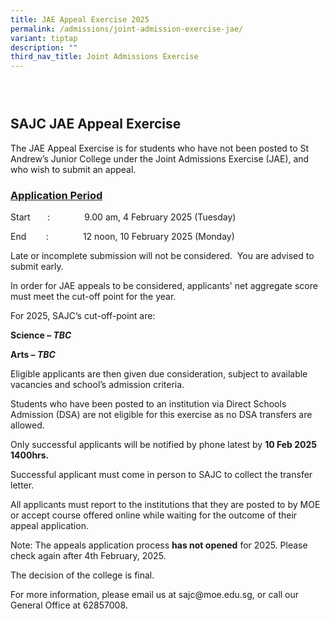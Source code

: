 ```yaml
---
title: JAE Appeal Exercise 2025
permalink: /admissions/joint-admission-exercise-jae/
variant: tiptap
description: ""
third_nav_title: Joint Admissions Exercise
---
```

<h3><strong>&nbsp;</strong></h3>
<h2><strong>SAJC JAE Appeal Exercise</strong></h2>
<p>The JAE Appeal Exercise is for students who have not been posted to St
Andrew’s Junior College under the Joint Admissions Exercise (JAE), and
who wish to submit an appeal.</p>
<p></p>
<h3><u>Application Period</u></h3>
<p>Start&nbsp;&nbsp;&nbsp;&nbsp;&nbsp;&nbsp; :&nbsp;&nbsp;&nbsp;&nbsp;&nbsp;&nbsp;&nbsp;&nbsp;&nbsp;&nbsp;&nbsp;&nbsp;&nbsp;
9.00 am, 4 February 2025 (Tuesday)</p>
<p>End&nbsp;&nbsp;&nbsp;&nbsp;&nbsp;&nbsp;&nbsp; :&nbsp;&nbsp;&nbsp;&nbsp;&nbsp;&nbsp;&nbsp;&nbsp;&nbsp;&nbsp;&nbsp;&nbsp;&nbsp;
12 noon, 10 February 2025 (Monday)</p>
<p>Late or incomplete submission will not be considered. &nbsp;You are advised
to submit early.</p>
<p>In order for JAE appeals to be considered, applicants' net aggregate score
must meet the cut-off point for the year.</p>
<p>For 2025, SAJC’s cut-off-point are:</p>
<p><strong>Science – <em>TBC</em></strong>
</p>
<p><strong>Arts – <em>TBC</em></strong>
</p>
<p>Eligible applicants are then given due consideration, subject to available
vacancies and school’s admission criteria.</p>
<p>Students who have been posted to an institution via Direct Schools Admission
(DSA) are not eligible for this exercise as no DSA transfers are allowed.</p>
<p>Only successful applicants will be notified by phone latest by <strong>10 Feb 2025 1400hrs.</strong>
</p>
<p>Successful applicant must come in person to SAJC to collect the transfer
letter.&nbsp;</p>
<p>All applicants must report to the institutions that they are posted to
by MOE or accept course offered online while waiting for the outcome of
their appeal application.</p>
<p></p>
<p>Note: The appeals application process <strong>has not opened</strong> for
2025. Please check again after 4th February, 2025.&nbsp;</p>
<p></p>
<p>The decision of the college is final.</p>
<p>For more information, please email us at <a rel="noopener noreferrer nofollow" target="_blank">sajc@moe.edu.sg</a>,
or call our General Office at 62857008.</p>